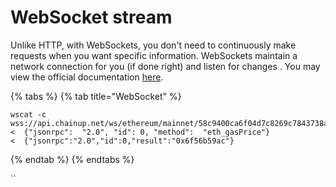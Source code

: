 # WebSocket stream

Unlike HTTP, with WebSockets, you don't need to continuously make requests when you want specific information. WebSockets maintain a network connection for you (if done right) and listen for changes . You may view the official documentation [here](https://ethereum.org/ml/developers/tutorials/using-websockets/).&#x20;

{% tabs %}
{% tab title="WebSocket" %}
```
wscat -c wss://api.chainup.net/ws/ethereum/mainnet/58c9400ca6f04d7c8269c7843738aedd
<  {"jsonrpc":  "2.0", "id": 0, "method":  "eth_gasPrice"}
<  {"jsonrpc":"2.0","id":0,"result":"0x6f56b59ac"}
```
{% endtab %}
{% endtabs %}

``
